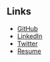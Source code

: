 ## Links
- [GitHub](https://github.com/k0tk267)
- [LinkedIn](https://www.linkedin.com/in/koki-otsuka/)
- [Twitter](https://twitter.com/k0tk267)
- [Resume](https://drive.google.com/file/d/1H41oSDSjhWLfNaTXiEUKmS-bSVcJUyM2/view?usp=sharing)

